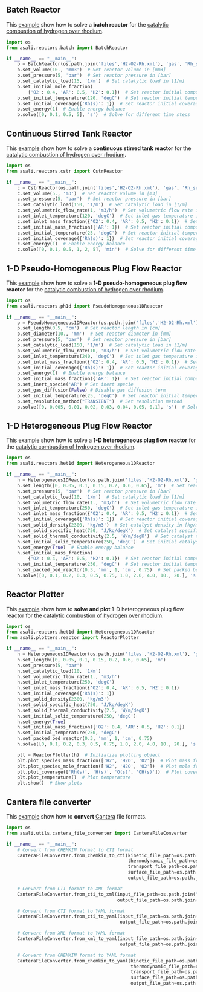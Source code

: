 ## **Batch Reactor**

This [example](https://github.com/srebughini/ASALIPY/blob/main/examples/batch.py) show how to solve a **batch reactor** for the [catalytic combustion of hydrogen over rhodium](https://www.detchem.com/mechanisms).

```python
import os 
from asali.reactors.batch import BatchReactor

if __name__ == "__main__":
    b = BatchReactor(os.path.join('files','H2-O2-Rh.xml'), 'gas', 'Rh_surface')  # Initialize reactor class
    b.set_volume(10., 'mm3')  # Set reactor volume in [mm3]
    b.set_pressure(5, 'bar')  # Set reactor pressure in [bar]
    b.set_catalytic_load(15, '1/m')  # Set catalytic load in [1/m]
    b.set_initial_mole_fraction(
        {'O2': 0.4, 'AR': 0.5, 'H2': 0.1})  # Set reactor initial composition using mole fraction
    b.set_initial_temperature(120, 'degC')  # Set reactor initial temperature in [°C]
    b.set_initial_coverage({'Rh(s)': 1})  # Set reactor initial coverage
    b.set_energy(1)  # Enable energy balance
    b.solve([0, 0.1, 0.5, 5], 's')  # Solve for different time steps
```

## **Continuous Stirred Tank Reactor**

This [example](https://github.com/srebughini/ASALIPY/blob/main/examples/cstr.py) show how to solve a **continuous stirred tank reactor** for the [catalytic combustion of hydrogen over rhodium](https://www.detchem.com/mechanisms).

```python
import os
from asali.reactors.cstr import CstrReactor

if __name__ == "__main__":
    c = CstrReactor(os.path.join('files','H2-O2-Rh.xml'), 'gas', 'Rh_surface')  # Initialize reactor class
    c.set_volume(5., 'm3')  # Set reactor volume in [m3]
    c.set_pressure(5, 'bar')  # Set reactor pressure in [bar]
    c.set_catalytic_load(150, '1/m')  # Set catalytic load in [1/m]
    c.set_volumetric_flow_rate(1, 'm3/h')  # Set volumetric flow rate in [m3/h]
    c.set_inlet_temperature(120, 'degC')  # Set inlet gas temperature in [°C]
    c.set_inlet_mass_fraction({'O2': 0.4, 'AR': 0.5, 'H2': 0.1})  # Set inlet gas composition using mass fraction
    c.set_initial_mass_fraction({'AR': 1})  # Set reactor initial composition using mass fraction
    c.set_initial_temperature(25, 'degC')  # Set reactor initial temperature in [°C]
    c.set_initial_coverage({'Rh(s)': 1})  # Set reactor initial coverage
    c.set_energy(1)  # Enable energy balance
    c.solve([0, 0.1, 0.5, 1, 2, 5], 'min')  # Solve for different time steps in [min]
```

## **1-D Pseudo-Homogeneous Plug Flow Reactor**

This [example](https://github.com/srebughini/ASALIPY/blob/main/examples/ph1d.py) show how to solve a **1-D pseudo-homogeneous plug flow reactor** for the [catalytic combustion of hydrogen over rhodium](https://www.detchem.com/mechanisms).

```python
import os
from asali.reactors.ph1d import PseudoHomogeneous1DReactor

if __name__ == "__main__":
    p = PseudoHomogeneous1DReactor(os.path.join('files','H2-O2-Rh.xml'), 'gas', 'Rh_surface')  # Initialize reactor class
    p.set_length(0.5, 'cm')  # Set reactor length in [cm]
    p.set_diameter(10., 'mm')  # Set reactor diameter in [mm]
    p.set_pressure(5, 'bar')  # Set reactor pressure in [bar]
    p.set_catalytic_load(150, '1/m')  # Set catalytic load in [1/m]
    p.set_volumetric_flow_rate(10, 'm3/h')  # Set volumetric flow rate in [m3/h]
    p.set_inlet_temperature(240, 'degC')  # Set inlet gas temperature in [°C]
    p.set_inlet_mass_fraction({'O2': 0.4, 'AR': 0.5, 'H2': 0.1})  # Set inlet gas composition using mass fraction
    p.set_initial_coverage({'Rh(s)': 1})  # Set reactor initial coverage
    p.set_energy(1)  # Enable energy balance
    p.set_initial_mass_fraction({'AR': 1})  # Set reactor initial composition using mass fraction
    p.set_inert_specie('AR') # Set inert specie
    p.set_gas_diffusion(False) # Disable gas diffusion term
    p.set_initial_temperature(25, 'degC')  # Set reactor initial temperature in [°C]
    p.set_resolution_method("TRANSIENT")  # Set resolution method
    p.solve([0, 0.005, 0.01, 0.02, 0.03, 0.04, 0.05, 0.1], 's')  # Solve for different time steps in [s]
```

## **1-D Heterogeneous Plug Flow Reactor**

This [example](https://github.com/srebughini/ASALIPY/blob/main/examples/het1d.py) show how to solve a **1-D heterogeneous plug flow reactor** for the [catalytic combustion of hydrogen over rhodium](https://www.detchem.com/mechanisms).

```python
import os
from asali.reactors.het1d import Heterogeneous1DReactor

if __name__ == "__main__":
    h = Heterogeneous1DReactor(os.path.join('files','H2-O2-Rh.xml'), 'gas', 'Rh_surface')  # Initialize reactor class
    h.set_length([0, 0.05, 0.1, 0.15, 0.2, 0.6, 0.65], 'm')  # Set reactor length in [m]
    h.set_pressure(5, 'bar')  # Set reactor pressure in [bar]
    h.set_catalytic_load(10, '1/m')  # Set catalytic load in [1/m]
    h.set_volumetric_flow_rate(1., 'm3/h')  # Set volumetric flow rate in [m3/h]
    h.set_inlet_temperature(250, 'degC')  # Set inlet gas temperature in [°C]
    h.set_inlet_mass_fraction({'O2': 0.4, 'AR': 0.5, 'H2': 0.1})  # Set inlet gas composition using mass fraction
    h.set_initial_coverage({'Rh(s)': 1})  # Set reactor initial coverage
    h.set_solid_density(2300, 'kg/m3')  # Set catalyst density in [kg/m3]
    h.set_solid_specific_heat(750, 'J/kg/degK')  # Set catalyst specific heat in [J/kg/K]
    h.set_solid_thermal_conductivity(2.5, 'W/m/degK')  # Set catalyst thermal conductivity in [W/m/K]
    h.set_initial_solid_temperature(250, 'degC')  # Set initial catalyst temperature in [°C]
    h.set_energy(True)  # Enable energy balance
    h.set_initial_mass_fraction(
        {'O2': 0.4, 'AR': 0.5, 'H2': 0.1})  # Set reactor initial composition using mass fraction
    h.set_initial_temperature(250, 'degC')  # Set reactor initial temperature in [°C]
    h.set_packed_bed_reactor(0.3, 'mm', 1, 'cm', 0.75)  # Set packed bed reactor properties
    h.solve([0, 0.1, 0.2, 0.3, 0.5, 0.75, 1.0, 2.0, 4.0, 10., 20.], 's')  # Solve for different time steps in [s]
```

## **Reactor Plotter**

This [example](https://github.com/srebughini/ASALIPY/blob/main/examples/het1d.py) show how to **solve and plot** 1-D heterogeneous plug flow reactor for the [catalytic combustion of hydrogen over rhodium](https://www.detchem.com/mechanisms).

```python
import os
from asali.reactors.het1d import Heterogeneous1DReactor
from asali.plotters.reactor import ReactorPlotter

if __name__ == "__main__":
    h = Heterogeneous1DReactor(os.path.join('files','H2-O2-Rh.xml'), 'gas', 'Rh_surface')
    h.set_length([0, 0.05, 0.1, 0.15, 0.2, 0.6, 0.65], 'm')
    h.set_pressure(5, 'bar')
    h.set_catalytic_load(10, '1/m')
    h.set_volumetric_flow_rate(1., 'm3/h')
    h.set_inlet_temperature(250, 'degC')
    h.set_inlet_mass_fraction({'O2': 0.4, 'AR': 0.5, 'H2': 0.1})
    h.set_initial_coverage({'Rh(s)': 1})
    h.set_solid_density(2300, 'kg/m3')
    h.set_solid_specific_heat(750, 'J/kg/degK')
    h.set_solid_thermal_conductivity(2.5, 'W/m/degK')
    h.set_initial_solid_temperature(250, 'degC')
    h.set_energy(True)
    h.set_initial_mass_fraction({'O2': 0.4, 'AR': 0.5, 'H2': 0.1})
    h.set_initial_temperature(250, 'degC')
    h.set_packed_bed_reactor(0.3, 'mm', 1, 'cm', 0.75)
    h.solve([0, 0.1, 0.2, 0.3, 0.5, 0.75, 1.0, 2.0, 4.0, 10., 20.], 's')

    plt = ReactorPlotter(h)  # Initialize plotting object
    plt.plot_species_mass_fraction(['H2', 'H2O', 'O2'])  # Plot mass fraction from species names
    plt.plot_species_mole_fraction(['H2', 'H2O', 'O2'])  # Plot mole fraction from species names
    plt.plot_coverage(['Rh(s)', 'H(s)', 'O(s)', 'OH(s)'])  # Plot coverage from coverage names
    plt.plot_temperature()  # Plot temperature
    plt.show()  # Show plots
```

## **Cantera file converter**

This [example](https://github.com/srebughini/ASALIPY/blob/main/examples/canterafiles.py) show how to **convert** [Cantera](https://cantera.org/) file formats.

```python
import os
from asali.utils.cantera_file_converter import CanteraFileConverter

if __name__ == "__main__":
    # Convert from CHEMKIN format to CTI format
    CanteraFileConverter.from_chemkin_to_cti(kinetic_file_path=os.path.join("files", "kinetic.kin"),
                                             thermodynamic_file_path=os.path.join("files", "thermo.tdc"),
                                             transport_file_path=os.path.join("files", "transport.tra"),
                                             surface_file_path=os.path.join("files", "surface.sur"),
                                             output_file_path=os.path.join("files", "output_v1.cti"))

    # Convert from CTI format to XML format
    CanteraFileConverter.from_cti_to_xml(input_file_path=os.path.join("files", "output_v1.cti"),
                                         output_file_path=os.path.join("files", "output_v2.xml"))

    # Convert from CTI format to YAML format
    CanteraFileConverter.from_cti_to_yaml(input_file_path=os.path.join("files", "output_v1.cti"),
                                          output_file_path=os.path.join("files", "output_v3.yaml"))

    # Convert from XML format to YAML format
    CanteraFileConverter.from_xml_to_yaml(input_file_path=os.path.join("files", "output_v2.xml"),
                                          output_file_path=os.path.join("files", "output_v3.yaml"))

    # Convert from CHEMKIN format to YAML format
    CanteraFileConverter.from_chemkin_to_yaml(kinetic_file_path=os.path.join("files", "kinetic.kin"),
                                              thermodynamic_file_path=os.path.join("files", "thermo.tdc"),
                                              transport_file_path=os.path.join("files", "transport.tra"),
                                              surface_file_path=os.path.join("files", "surface.sur"),
                                              output_file_path=os.path.join("files", "output_v4.yaml"))
```
